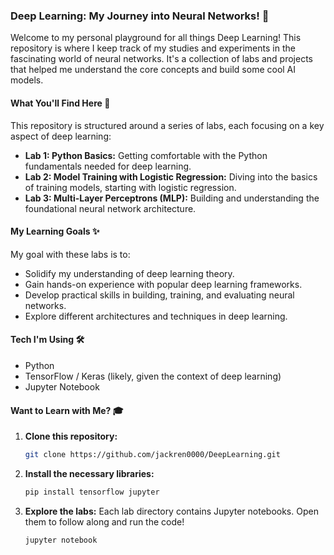 ### **Deep Learning: My Journey into Neural Networks! 🧠**

Welcome to my personal playground for all things Deep Learning! This repository is where I keep track of my studies and experiments in the fascinating world of neural networks. It's a collection of labs and projects that helped me understand the core concepts and build some cool AI models.

#### **What You'll Find Here 🚀**

This repository is structured around a series of labs, each focusing on a key aspect of deep learning:

*   **Lab 1: Python Basics:** Getting comfortable with the Python fundamentals needed for deep learning.
*   **Lab 2: Model Training with Logistic Regression:** Diving into the basics of training models, starting with logistic regression.
*   **Lab 3: Multi-Layer Perceptrons (MLP):** Building and understanding the foundational neural network architecture.

#### **My Learning Goals ✨**

My goal with these labs is to:

*   Solidify my understanding of deep learning theory.
*   Gain hands-on experience with popular deep learning frameworks.
*   Develop practical skills in building, training, and evaluating neural networks.
*   Explore different architectures and techniques in deep learning.

#### **Tech I'm Using 🛠️**

*   Python
*   TensorFlow / Keras (likely, given the context of deep learning)
*   Jupyter Notebook

#### **Want to Learn with Me? 🎓**

1.  **Clone this repository:**
    ```bash
    git clone https://github.com/jackren0000/DeepLearning.git
    ```
2.  **Install the necessary libraries:**
    ```bash
    pip install tensorflow jupyter
    ```
3.  **Explore the labs:** Each lab directory contains Jupyter notebooks. Open them to follow along and run the code!
    ```bash
    jupyter notebook
    ```